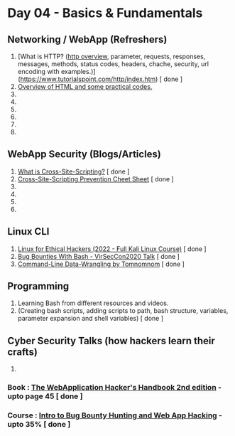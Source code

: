 # Day 04 - Basics & Fundamentals

## Networking / WebApp (Refreshers)
  1. [What is HTTP? ([http overview](https://www.tutorialspoint.com/http/http_overview.htm), parameter, requests, responses, messages, methods, status codes, headers, chache, security, url encoding with examples.)](https://www.tutorialspoint.com/http/index.htm) [ done ]
  2. [Overview of HTML and some practical codes.](https://www.w3schools.com/whatis/whatis_html.asp)
  3. 
  4. 
  5. 
  6. 
  7. 
  8. 

## WebApp Security (Blogs/Articles)
  1. [What is Cross-Site-Scripting?](https://owasp.org/www-community/attacks/xss/) [ done ]
  2. [Cross-Site-Scripting Prevention Cheet Sheet](https://cheatsheetseries.owasp.org/cheatsheets/Cross_Site_Scripting_Prevention_Cheat_Sheet.html) [ done ]
  3. 
  4. 
  5. 
  6. 

## Linux CLI
  1. [Linux for Ethical Hackers (2022 - Full Kali Linux Course)](https://www.youtube.com/watch?v=U1w4T03B30I) [ done ]
  2. [Bug Bounties With Bash - VirSecCon2020 Talk](https://www.youtube.com/watch?v=s9w0KutMorE) [ done ]
  3. [Command-Line Data-Wrangling by Tomnomnom](https://www.youtube.com/watch?v=QSq-aYYQpro) [ done ]

## Programming
  1. Learning Bash from different resources and videos.
  2. (Creating bash scripts, adding scripts to path, bash structure, variables, parameter expansion and shell variables) [ done ]

## Cyber Security Talks (how hackers learn their crafts)
  1. 

### Book : [The WebApplication Hacker's Handbook 2nd edition](https://edu.anarcho-copy.org/Against%20Security%20-%20Self%20Security/Dafydd%20Stuttard,%20Marcus%20Pinto%20-%20The%20web%20application%20hacker's%20handbook_%20finding%20and%20exploiting%20security%20flaws-Wiley%20(2011).pdf) - upto page 45 [ done ]
### Course : [Intro to Bug Bounty Hunting and Web App Hacking](https://www.udemy.com/course/intro-to-bug-bounty-by-nahamsec/) - upto 35% [ done ]
